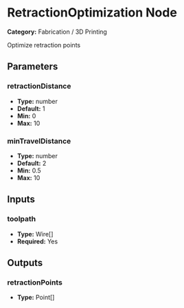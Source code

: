 
# RetractionOptimization Node

**Category:** Fabrication / 3D Printing

Optimize retraction points

## Parameters


### retractionDistance
- **Type:** number
- **Default:** 1
- **Min:** 0
- **Max:** 10



### minTravelDistance
- **Type:** number
- **Default:** 2
- **Min:** 0.5
- **Max:** 10



## Inputs


### toolpath
- **Type:** Wire[]
- **Required:** Yes



## Outputs


### retractionPoints
- **Type:** Point[]




